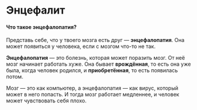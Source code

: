 # Энцефалит

#### Что такое энцефалопатия?

Представь себе, что у твоего мозга есть друг — **энцефалопатия**. Она может появиться у человека, если с мозгом что-то не так.

**Энцефалопатия** — это болезнь, которая может поразить мозг. От неё мозг начинает работать хуже. Она бывает **врождённая**, то есть она уже была, когда человек родился, и **приобретённая**, то есть появилась потом.

Мозг — это как компьютер, а энцефалопатия — как вирус, который может в него попасть. И тогда мозг работает медленнее, и человек может чувствовать себя плохо.